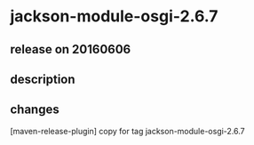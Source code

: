 # jackson-module-osgi-2.6.7

## release on 20160606

## description

## changes

[maven-release-plugin] copy for tag jackson-module-osgi-2.6.7

